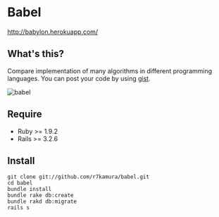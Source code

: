 # Babel

http://babylon.herokuapp.com/

## What's this?

Compare implementation of many algorithms in different programming languages.
You can post your code by using [gist](https://gist.github.com).

![babel](http://dl.dropbox.com/u/5978869/image/20120623_180150.png)

## Require

* Ruby >= 1.9.2
* Rails >= 3.2.6

## Install

```
git clone git://github.com/r7kamura/babel.git
cd babel
bundle install
bundle rake db:create
bundle rakd db:migrate
rails s
```
